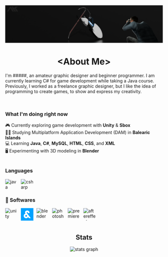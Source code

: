 <h3 align="center"><img src="github_banner.png" alt="<About Me>"/></h3>

<h1 align="center"> &lt;About Me&gt; </h1>

<p> I'm #####, an amateur graphic designer and beginner programmer. I am currently learning C# for game development while taking a Java course. Previously, I worked as a freelance graphic designer, but I like the idea of programming to create games, to show and express my creativity.<br/>
</p>

<br/>

### What I'm doing right now

<p>🎮 Currently exploring game development with <b>Unity</b> & <b>Sbox</b><br>
👨‍🎓 Studying Multiplatform Application Development (DAM) in <b>Balearic Islands</b><br>
💻 Learning <b>Java</b>, <b>C#</b>, <b>MySQL</b>, <b>HTML</b>, <b>CSS</b>, and <b>XML</b><br>
🖥️ Experimenting with 3D modeling in <b>Blender</b></p>

#

<h3 align="left">Languages</h1>
<img align="left" alt="java" width="40" height="40" style="padding-right:10px;" src="https://cdn.jsdelivr.net/gh/devicons/devicon@latest/icons/java/java-original.svg"/>
<img align="left" alt="csharp" width="40" height="40" style="padding-right:10px;" src="https://cdn.jsdelivr.net/gh/devicons/devicon@latest/icons/csharp/csharp-original.svg" />

<br/><br/>

<h3 align="left">🧰 Softwares</h1>
<img align="left" alt="unity" width="40"  height="40" style="padding-right:10px;" src="https://cdn.jsdelivr.net/gh/devicons/devicon@latest/icons/unity/unity-original.svg"/>
<img align="left" alt="sbox" width="40"  height="40" style="padding-right:10px;" src="icons/sbox.png"/>
<img align="left" alt="blender" width="40" height="40" style="padding-right:10px;" src="https://cdn.jsdelivr.net/gh/devicons/devicon@latest/icons/blender/blender-original.svg"/>
<img align="left" alt="photoshop" width="40" height="40" style="padding-right:10px;" src="https://cdn.jsdelivr.net/gh/devicons/devicon@latest/icons/photoshop/photoshop-original.svg"/>
<img align="left" alt="premierepro" width="40" height="40" style="padding-right:10px;" src="https://upload.wikimedia.org/wikipedia/commons/4/40/Adobe_Premiere_Pro_CC_icon.svg"/>
<img align="left" alt="aftereffects" width="40" height="40" style="padding-right:10px;" src="https://upload.wikimedia.org/wikipedia/commons/c/cb/Adobe_After_Effects_CC_icon.svg"/>

<br /><br /><br />

<h2 align="center">Stats</h2>

<div align="center">
  <img src="https://github-readme-stats.vercel.app/api?username=ahkagez&hide_title=false&hide_rank=false&show_icons=true&include_all_commits=true&count_private=true&disable_animations=false&theme=dark&locale=en&hide_border=false" height="150" alt="stats graph"  />
  <!-- <img src="https://github-readme-stats.vercel.app/api/top-langs?username=ahkagez&locale=en&hide_title=false&layout=compact&card_width=320&langs_count=5&theme=dark&hide_border=false" height="150" alt="languages graph"  /> -->
</div>
